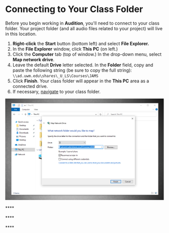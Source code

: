 # Connecting to Your Class Folder

Before you begin working in **Audition**, you'll need to connect to your class folder. Your project folder \(and all audio files related to your project\) will live in this location.

1. **Right-click** the **Start** button \(bottom left\) and select **File Explorer.**
2. In the **File Explorer** window, click **This PC** \(on left.\) 
3. Click the **Computer** tab \(top of window.\) In the drop-down menu, select **Map network drive**. 
4. Leave the default **Drive** letter selected. In the **Folder** field, copy and paste the following string \(be sure to copy the full string\):   `\\ad.uwm.edu\shares\_U_LS\Courses\JAMS` 
5. Click **Finish**. Your class folder will appear in the **This PC** area as a connected drive. 
6. If necessary, [navigate](https://app.gitbook.com/@techresources/s/file-and-folder-management-windows-edition/navigating-folder-tree) to your class folder.

![Connecting to your class folder on a PC.](../.gitbook/assets/connecting-to-your-class-folder.png)





\*\*\*\*

\*\*\*\*

\*\*\*\*

